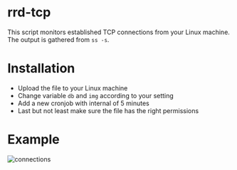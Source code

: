 rrd-tcp
=======

This script monitors established TCP connections from your Linux machine. The output is gathered from ``ss -s``.

# Installation
- Upload the file to your Linux machine
- Change variable ``db`` and ``img`` according to your setting
- Add a new cronjob with internal of 5 minutes
- Last but not least make sure the file has the right permissions

# Example

![connections](http://ams1.boostlayer.net/awp/connections-day.png "ams1.boostlayer.net connections")
